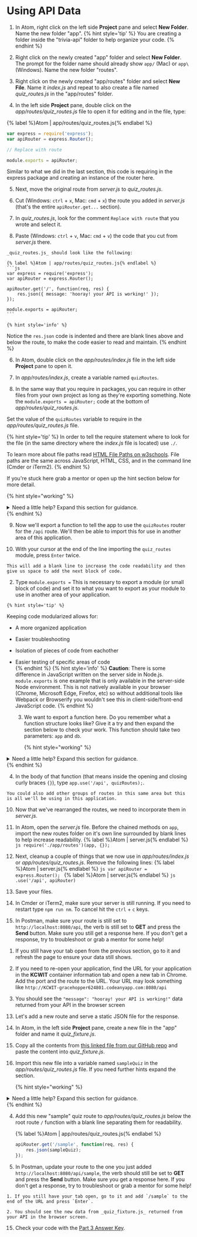 # Using API Data

1. In Atom, right click on the left side **Project** pane and select **New Folder**.  Name the new folder "app".
   {% hint style='tip' %}
You are creating a folder inside the "trivia-api" folder to help organize your code.
   {% endhint %}

2. Right click on the newly created "app" folder and select **New Folder**. The prompt for the folder name should already show `app/` (Mac) or `app\` (Windows).  Name the new folder "routes".

3. Right click on the newly created "app/routes" folder and select **New File**.  Name it _index.js_ and repeat to also create a file named _quiz_routes.js_ in the "app/routes" folder.

4. In the left side **Project** pane, double click on the _app/routes/quiz_routes.js_ file to open it for editing and in the file, type: 

  {% label %}Atom | app/routes/quiz_routes.js{% endlabel %}
  ```js
  var express = require('express');
  var apiRouter = express.Router();

  // Replace with route

  module.exports = apiRouter;
  ```
  
  Similar to what we did in the last section, this code is requiring in the express package and creating an instance of the router here.

5. Next, move the original route from _server.js_ to _quiz_routes.js_.

  1. Cut (Windows: `ctrl` + `x`, Mac: `cmd` + `x`) the route you added in _server.js_ (that's the entire `apiRouter.get...` section).
  
  2. In _quiz_routes.js_, look for the comment `Replace with route` that you wrote and select it.
  
  3. Paste (Windows: `ctrl` + `v`, Mac: `cmd` + `v`) the code that you cut from _server.js_ there.  

    _quiz_routes.js_ should look like the following:

    {% label %}Atom | app/routes/quiz_routes.js{% endlabel %}
    ```js
    var express = require('express');
    var apiRouter = express.Router();

    apiRouter.get('/', function(req, res) {
        res.json({ message: 'hooray! your API is working!' });
    });

    module.exports = apiRouter;
    ```

    {% hint style='info' %}
Notice the `res.json` code is indented and there are blank lines above and below the route, to make the code easier to read and maintain.
    {% endhint %}

6. In Atom, double click on the _app/routes/index.js_ file in the left side **Project** pane to open it.  

7. In _app/routes/index.js_, create a variable named `quizRoutes`.

8. In the same way that you require in packages, you can require in other files from your own project as long as they're exporting something.  Note the `module.exports = apiRouter;` code at the bottom of _app/routes/quiz_routes.js_.

  Set the value of the `quizRoutes` variable to require in the _app/routes/quiz_routes.js_ file.  
  
  {% hint style='tip' %}
In order to tell the require statement where to look for the file (in the same directory where the _index.js_ file is located) use `./`. 

To learn more about file paths read [HTML File Paths on w3schools](https://www.w3schools.com/html/html_filepaths.asp).  File paths are the same across JavaScript, HTML, CSS, and in the command line (Cmder or iTerm2). 
  {% endhint %}
  
  If you're stuck here grab a mentor or open up the hint section below for more detail.

   {% hint style="working" %}
<details>
<summary>
Need a little help? Expand this section for guidance. 
</summary> 
Your code in <i>app/routes/index.js</i> will look like this
<pre>
<code class="lang-javascript">
  var quizRoutes = require('./quiz_routes');
</code>
</pre>
</details>
   {% endhint %}

9. Now we'll export a function to tell the app to use the `quizRoutes` router for the `/api` route.  We'll then be able to import this for use in another area of this application. 

  1. With your cursor at the end of the line importing the `quiz_routes` module, press `Enter` twice.

    This will add a blank line to increase the code readability and then give us space to add the next block of code. 

  2. Type `module.exports =` This is necessary to export a module (or small block of code) and set it to what you want to export as your module to use in another area of your application. 
  
    {% hint style='tip' %}
Keeping code modularized allows for:
* A more organized application
* Easier troubleshooting
* Isolation of pieces of code from eachother
* Easier testing of specific areas of code  
    {% endhint %}
    {% hint style='info' %}
**Caution**: There is some difference in JavaScript written on the server side in Node.js. `module.exports` is one example that is only available in the server-side Node environment.  This is not natively available in your browser (Chrome, Microsoft Edge, Firefox, etc) so without additional tools like Webpack or Browserify you wouldn't see this in client-side/front-end JavaScript code.
    {% endhint %}
   
  3. We want to export a function here.  Do you remember what a function structure looks like? Give it a try and then expand the section below to check your work. This function should take two parameters: `app` and `db`.
  
     {% hint style="working" %}
<details>
<summary>
Need a little help? Expand this section for guidance. 
</summary> 
Your code in <i>app/routes/index.js</i> will look like this
<pre>
<code class="lang-javascript">
      module.exports = function(app, db) {
      };
</code>
</pre>
</details>
   {% endhint %}

  4. In the body of that function (that means inside the opening and closing curly braces `{}`), type `app.use('/api', quizRoutes);`. 
  
    You could also add other groups of routes in this same area but this is all we'll be using in this application.  

10. Now that we've rearranged the routes, we need to incorporate them in _server.js_.

  1. In Atom, open the _server.js_ file.  Before the chained methods on `app`, import the new routes folder on it's own line surrounded by blank lines to help increase readability. 
    {% label %}Atom | server.js{% endlabel %}
    ```js
    require('./app/routes')(app, {});
    ```

  2. Next, cleanup a couple of things that we now use in _app/routes/index.js_ or _app/routes/quiz_routes.js_. Remove the following lines:
    {% label %}Atom | server.js{% endlabel %}
    ```js
    var apiRouter = express.Router();
    ```
    {% label %}Atom | server.js{% endlabel %}
    ```js
    .use('/api', apiRouter)
    ```
    
  3. Save your files.

11. In Cmder or iTerm2, make sure your server is still running.  If you need to restart type `npm run nm`.  To cancel hit the `ctrl` + `c` keys.

12. In Postman, make sure your route is still set to `http://localhost:8080/api`, the verb is still set to **GET** and press the **Send** button.  Make sure you still get a response here.  If you don't get a response, try to troubleshoot or grab a mentor for some help! 

  <!--sec data-title="Chromebooks Only: CodeAnywhere Instructions" data-id="sectionPostman9" data-show=true data-collapse=true ces-->
  1. If you still have your tab open from the previous section, go to it and refresh the page to ensure your data still shows.
    
  2. If you need to re-open your application, find the URL for your application in the **KCWIT** container information tab and open a new tab in Chrome. Add the port and the route to the URL. Your URL may look something like
  `http://KCWIT-gracehopper624801.codeanyapp.com:8080/api`
    
  3. You should see the `"message": "hooray! your API is working!"` data returned from your API in the browser screen
  
  <!--endsec-->

13. Let's add a new route and serve a static JSON file for the response.

  1. In Atom, in the left side **Project** pane, create a new file in the "app" folder and name it _quiz_fixture.js_.

  2. Copy all the contents from [this linked file from our GitHub repo](https://raw.githubusercontent.com/KansasCityWomeninTechnology/trivia-api/answer-key-part-3/app/quiz_fixture.js) and paste the content into _quiz_fixture.js_.

  3. Import this new file into a variable named `sampleQuiz` in the _app/routes/quiz_routes.js_ file.  If you need further hints expand the section.

     {% hint style="working" %}
<details>
<summary>
Need a little help? Expand this section for guidance. 
</summary> 
Your code in <i>app/routes/quiz_routes.js</i> will look like this
<pre>
<code class="lang-javascript">
    var sampleQuiz = require('./../quiz_fixture.js');
</code>
</pre>
</details>
   {% endhint %}

  4. Add this new "sample" quiz route to _app/routes/quiz_routes.js_ below the root route `/` function with a blank line separating them for readability.
  
      {% label %}Atom | app/routes/quiz_routes.js{% endlabel %}
      ```js
      apiRouter.get('/sample', function(req, res) {  
          res.json(sampleQuiz);
      });
      ```
    
17. In Postman, update your route to the one you just added `http://localhost:8080/api/sample`, the verb should still be set to **GET** and press the **Send** button.  Make sure you get a response here.  If you don't get a response, try to troubleshoot or grab a mentor for some help! 
  <!--sec data-title="Chromebooks Only: CodeAnywhere Instructions" data-id="sectionPostman2" data-show=true data-collapse=true ces-->

    1. If you still have your tab open, go to it and add `/sample` to the end of the URL and press `Enter`.
  
    2. You should see the new data from _quiz_fixture.js_ returned from your API in the browser screen.
    
  <!--endsec-->
15. Check your code with the [Part 3 Answer Key](https://github.com/KansasCityWomeninTechnology/trivia-api/tree/answer-key-part-3).
